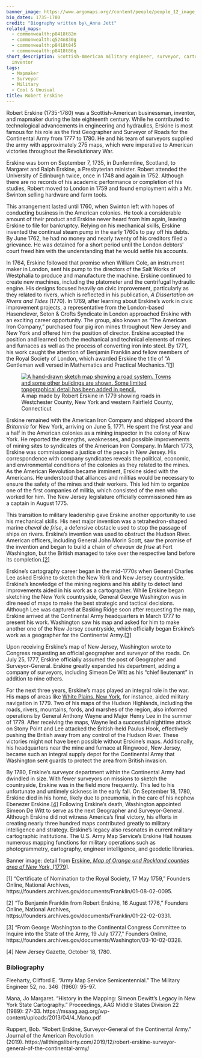 ```yaml
---
banner_image: https://www.argomaps.org//content/people/people_12_image_compress_100.jpg
bio_dates: 1735-1780
credit: "Biography written by\_Anna Jett"
related_maps:
  - commonwealth:p8418t82m
  - commonwealth:q524n830g
  - commonwealth:p8418t845
  - commonwealth:p8418t86q
short_description: Scottish-American military engineer, surveyor, cartographer, and
  inventor
tags:
  - Mapmaker
  - Surveyor
  - Military
  - Cool & Unusual
title: Robert Erskine
---
```

<p>Robert Erskine (1735-1780) was a Scottish-American businessman, inventor, and mapmaker during the late eighteenth century. While he contributed to technological advancements in engineering and hydraulics, Erskine is most famous for his role as the first Geographer and Surveyor of Roads for the Continental Army from 1777 to 1780. He and his team of surveyors supplied the army with approximately 275 maps, which were imperative to American victories throughout the Revolutionary War.</p>

<p>Erskine was born on September 7, 1735, in Dunfermline, Scotland, to Margaret and Ralph Erskine, a Presbyterian minister. Robert attended the University of Edinburgh twice, once in 1748 and again in 1752. Although there are no records of his academic performance or completion of his studies, Robert moved to London in 1759 and found employment with a Mr. Swinton selling hardware and farm tools.</p>

<p>This arrangement lasted until 1760, when Swinton left with hopes of conducting business in the American colonies. He took a considerable amount of their product and Erskine never heard from him again, leaving Erskine to file for bankruptcy. Relying on his mechanical skills, Erskine invented the continual steam pump in the early 1760s to pay off his debts. By June 1762, he had no money and nearly twenty of his creditors filed a grievance. He was detained for a short period until the London debtors&rsquo; court freed him with the understanding that he would settle his accounts.</p>

<p>In 1764, Erskine followed that promise when William Cole, an instrument maker in London, sent his pump to the directors of the Salt Works of Westphalia to produce and manufacture the machine. Erskine continued to create new machines, including the platometer and the centrifugal hydraulic engine. His designs focused heavily on civic improvement, particularly as they related to rivers, which is reflected in his publication, <em>A Dissertation on Rivers and Tides</em> (1770). In 1769, after learning about Erskine&rsquo;s work in civic improvement projects, a representative from the London-based Hasenclever, Seton &amp; Crofts Syndicate in London approached Erskine with an exciting career opportunity. The group, also known as &ldquo;The American Iron Company,&rdquo; purchased four pig iron mines throughout New Jersey and New York and offered him the position of director. Erskine accepted the position and learned both the mechanical and technical elements of mines and furnaces as well as the process of converting iron into steel. By 1771, his work caught the attention of Benjamin Franklin and fellow members of the Royal Society of London, which awarded Erskine the title of &ldquo;A Gentleman well versed in Mathematics and Practical Mechanics.&rdquo;<a href="#fn1">[1]</a></p>

<figure class="img_left_50"><a href="/maps/commonwealth:p8418t86q"><img alt="A hand-drawn sketch map showing a road system. Towns and some other buildings are shown. Some limited topographical detail has been added in pencil." src="https://iiif.digitalcommonwealth.org/iiif/2/commonwealth:p8418t870/144,96,5179,7329/567,/0/default.jpg" /></a>

<figcaption>A map made by Robert Erskine in 1779 showing roads in Westchester County, New York and western Fairfield County, Connecticut</figcaption>
</figure>

<p>Erskine remained with the American Iron Company and shipped aboard the <em>Britannia </em>for New York, arriving on June 5, 1771. He spent the first year and a half in the American colonies as a mining inspector in the colony of New York. He reported the strengths, weaknesses, and possible improvements of mining sites to syndicates of the American Iron Company. In March 1773, Erskine was commissioned a justice of the peace in New Jersey. His correspondence with company syndicates reveals the political, economic, and environmental conditions of the colonies as they related to the mines. As the American Revolution became imminent, Erskine sided with the Americans. He understood that alliances and militias would be necessary to ensure the safety of the mines and their workers. This led him to organize one of the first companies of militia, which consisted of the men who worked for him. The New Jersey legislature officially commissioned him as a captain in August 1775.</p>

<p>This transition to military leadership gave Erskine another opportunity to use his mechanical skills. His next major invention was a tetrahedron-shaped marine <em>cheval de frise</em>, a defensive obstacle used to stop the passage of ships on rivers. Erskine&rsquo;s invention was used to obstruct the Hudson River. American officers, including General John Morin Scott, saw the promise of the invention and began to build a chain of <em>chevaux de frise </em>at Fort Washington, but the British managed to take over the respective land before its completion.<a href="#fn2">[2]</a></p>

<p>Erskine&rsquo;s cartography career began in the mid-1770s when General Charles Lee asked Erskine to sketch the New York and New Jersey countryside. Erskine&rsquo;s knowledge of the mining regions and his ability to detect land improvements aided in his work as a cartographer. While Erskine began sketching the New York countryside, General George Washington was in dire need of maps to make the best strategic and tactical decisions. Although Lee was captured at Basking Ridge soon after requesting the map, Erskine arrived at the Continental Army headquarters in March 1777 to present his work. Washington saw his map and asked for him to make another one of the New Jersey countryside, which officially began Erskine&rsquo;s work as a geographer for the Continental Army.<a href="#fn3">[3]</a></p>

<p>Upon receiving Erskine&rsquo;s map of New Jersey, Washington wrote to Congress requesting an official geographer and surveyor of the roads. On July 25, 1777, Erskine officially assumed the post of Geographer and Surveyor-General. Erskine greatly expanded his department, adding a company of surveyors, including Simeon De Witt as his &ldquo;chief lieutenant&rdquo; in addition to nine others.</p>

<p>For the next three years, Erskine&rsquo;s maps played an integral role in the war. His maps of areas like <a href="/maps/commonwealth:p8418t86q">White Plains, New York</a>, for instance, aided military navigation in 1779. Two of his maps of the Hudson Highlands, including the roads, rivers, mountains, fords, and marshes of the region, also informed operations by General Anthony Wayne and Major Henry Lee in the summer of 1779. After receiving the maps, Wayne led a successful nighttime attack on Stony Point and Lee attacked the British-held Paulus Hook, effectively pushing the British away from any control of the Hudson River. These victories might not have been possible without Erskine&rsquo;s maps. Additionally, his headquarters near the mine and furnace at Ringwood, New Jersey, became such an integral supply depot for the Continental Army that Washington sent guards to protect the area from British invasion.</p>

<p>By 1780, Erskine&rsquo;s surveyor department within the Continental Army had dwindled in size. With fewer surveyors on missions to sketch the countryside, Erskine was in the field more frequently. This led to his unfortunate and untimely sickness in the early fall. On September 18, 1780, Erskine died in his home, likely due to pneumonia, in the care of his nephew Ebenezer Erskine.<a href="#fn4">[4]</a> Following Erskine&rsquo;s death, Washington appointed Simeon De Witt to serve as the next Geographer and Surveyor-General. Although Erskine did not witness America&rsquo;s final victory, his efforts in creating nearly three hundred maps contributed greatly to military intelligence and strategy. Erskine&rsquo;s legacy also resonates in current military cartographic institutions. The U.S. Army Map Service&rsquo;s Erskine Hall houses numerous mapping functions for military operations such as photogrammetry, cartography, engineer intelligence, and geodetic libraries.</p>

<p>Banner image: detail from <a href="/maps/commonwealth:q524n830g">Erskine,&nbsp;<em>Map of Orange and Rockland counties area of New York,&nbsp;</em>[1779]</a>.</p>

<p><a name="fn1">[1]</a> &ldquo;Certificate of Nomination to the Royal Society, 17 May 1759,&rdquo; Founders Online, National Archives, https://founders.archives.gov/documents/Franklin/01-08-02-0095.</p>

<p><a name="fn2">[2]</a> &ldquo;To Benjamin Franklin from Robert Erskine, 16 August 1776,&rdquo; Founders Online, National Archives, https://founders.archives.gov/documents/Franklin/01-22-02-0331. &nbsp;</p>

<p><a name="fn1">[3]</a> &ldquo;From George Washington to the Continental Congress Committee to Inquire into the State of the Army, 19 July 1777,&rdquo; Founders Online, https://founders.archives.gov/documents/Washington/03-10-02-0328.</p>

<p><a name="fn4">[4]</a> New Jersey Gazette, October 18, 1780.</p>

### Bibliography

<p>Fleeharty, Clifford E. &ldquo;Army Map Service Semicentennial.&rdquo; The Military Engineer 52, no. 346&nbsp; (1960): 95-97.</p>

<p>Mana, Jo Margaret. &ldquo;History in the Mapping: Simeon Dewitt&rsquo;s Legacy in New York State&nbsp;Cartography.&rdquo; Proceedings, AAG Middle States Division 22 (1989): 27-33.&nbsp;https://msaag.aag.org/wp-content/uploads/2013/04/4_Mano.pdf</p>

<p>Ruppert, Bob. &ldquo;Robert Erskine, Surveyor-General of the Continental Army.&rdquo; Journal of the&nbsp;American Revolution (2019).&nbsp;https://allthingsliberty.com/2019/12/robert-erskine-surveyor-general-of-the-continental-army/&nbsp;</p>
